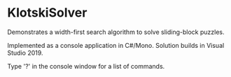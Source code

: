 # KlotskiSolver


Demonstrates a width-first search algorithm to solve sliding-block puzzles.

Implemented as a console application in C#/Mono. Solution builds in Visual Studio 2019.

Type '?' in the console window for a list of commands.
